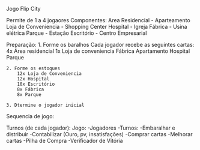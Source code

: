 Jogo Flip City  

Permite de 1 a 4 jogaores
Componentes:
    Area Residencial - Aparteamento
    Loja de Conveniencia - Shopping Center
    Hospital - Igreja
    Fábrica - Usina elétrica
    Parque - Estação
    Escritório - Centro Empresarial

Preparação:
    1. Forme os baralhos
        Cada jogador recebe as seguintes cartas:
            4x Área residencial
            1x Loja de conveniencia
               Fábrica
               Apartamento
               Hospital
               Parque

    2. Forme os estoques 
        12x Loja de Conveniencia
        12x Hospital
        10x Escritório
        8x Fábrica
        8x Parque
    
    3. Dtermine o jogador inicial

Sequencia de jogo:

Turnos (de cada jogador):
Jogo:
    -Jogadores
        -Turnos:
            -Embaralhar e distribuir
	    -Contabilizar (Ouro, pv, insatisfações)
	    -Comprar cartas
	    -Melhorar cartas
    -Pilha de Compra
    -Verificador de Vitória
